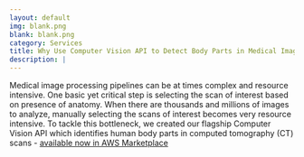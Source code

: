 ```yaml
---
layout: default
img: blank.png
blank: blank.png
category: Services
title: Why Use Computer Vision API to Detect Body Parts in Medical Imaging?
description: |
---
```


Medical image processing pipelines can be at times complex and resource intensive.  One basic yet critical step is selecting the scan of interest based on presence of anatomy.  When there are thousands and millions of images to analyze, manually selecting the scans of interest becomes very resource intensive.  To tackle this bottleneck, we created our flagship Computer Vision API which identifies human body parts in computed tomography (CT) scans - <a href="https://aws.amazon.com/marketplace/pp/prodview-wfdmcre64w564">available now in AWS Marketplace</a> 

